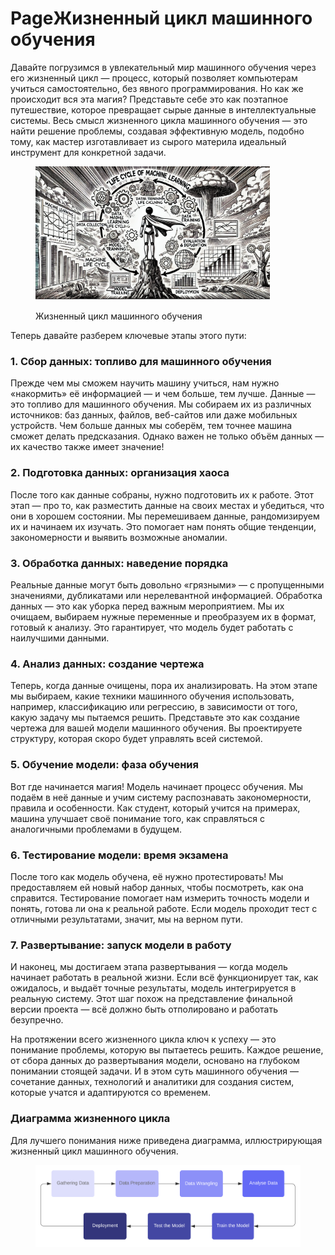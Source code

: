# PageЖизненный цикл машинного обучения

Давайте погрузимся в увлекательный мир машинного обучения через его жизненный цикл — процесс, который позволяет компьютерам учиться самостоятельно, без явного программирования. Но как же происходит вся эта магия? Представьте себе это как поэтапное путешествие, которое превращает сырые данные в интеллектуальные системы. Весь смысл жизненного цикла машинного обучения — это найти решение проблемы, создавая эффективную модель, подобно тому, как мастер изготавливает из сырого материла идеальный инструмент для конкретной задачи.

<div align="left">

<figure><img src="../../.gitbook/assets/image (18).png" alt="" width="375"><figcaption><p>Жизненный цикл машинного обучения</p></figcaption></figure>

</div>

Теперь давайте разберем ключевые этапы этого пути:

### 1. Сбор данных: топливо для машинного обучения

Прежде чем мы сможем научить машину учиться, нам нужно «накормить» её информацией — и чем больше, тем лучше. Данные — это топливо для машинного обучения. Мы собираем их из различных источников: баз данных, файлов, веб-сайтов или даже мобильных устройств. Чем больше данных мы соберём, тем точнее машина сможет делать предсказания. Однако важен не только объём данных — их качество также имеет значение!

### 2. Подготовка данных: организация хаоса

После того как данные собраны, нужно подготовить их к работе. Этот этап — про то, как разместить данные на своих местах и убедиться, что они в хорошем состоянии. Мы перемешиваем данные, рандомизируем их и начинаем их изучать. Это помогает нам понять общие тенденции, закономерности и выявить возможные аномалии.

### 3. Обработка данных: наведение порядка

Реальные данные могут быть довольно «грязными» — с пропущенными значениями, дубликатами или нерелевантной информацией. Обработка данных — это как уборка перед важным мероприятием. Мы их очищаем, выбираем нужные переменные и преобразуем их в формат, готовый к анализу. Это гарантирует, что модель будет работать с наилучшими данными.

### 4. Анализ данных: создание чертежа

Теперь, когда данные очищены, пора их анализировать. На этом этапе мы выбираем, какие техники машинного обучения использовать, например, классификацию или регрессию, в зависимости от того, какую задачу мы пытаемся решить. Представьте это как создание чертежа для вашей модели машинного обучения. Вы проектируете структуру, которая скоро будет управлять всей системой.

### 5. Обучение модели: фаза обучения

Вот где начинается магия! Модель начинает процесс обучения. Мы подаём в неё данные и учим систему распознавать закономерности, правила и особенности. Как студент, который учится на примерах, машина улучшает своё понимание того, как справляться с аналогичными проблемами в будущем.

### 6. Тестирование модели: время экзамена

После того как модель обучена, её нужно протестировать! Мы предоставляем ей новый набор данных, чтобы посмотреть, как она справится. Тестирование помогает нам измерить точность модели и понять, готова ли она к реальной работе. Если модель проходит тест с отличными результатами, значит, мы на верном пути.

### 7. Развертывание: запуск модели в работу

И наконец, мы достигаем этапа развертывания — когда модель начинает работать в реальной жизни. Если всё функционирует так, как ожидалось, и выдаёт точные результаты, модель интегрируется в реальную систему. Этот шаг похож на представление финальной версии проекта — всё должно быть отполировано и работать безупречно.

На протяжении всего жизненного цикла ключ к успеху — это понимание проблемы, которую вы пытаетесь решить. Каждое решение, от сбора данных до развертывания модели, основано на глубоком понимании стоящей задачи. И в этом суть машинного обучения — сочетание данных, технологий и аналитики для создания систем, которые учатся и адаптируются со временем.

### Диаграмма жизненного цикла

Для лучшего понимания ниже приведена диаграмма, иллюстрирующая жизненный цикл машинного обучения.

<figure><img src="../../.gitbook/assets/image (19).png" alt=""><figcaption></figcaption></figure>
